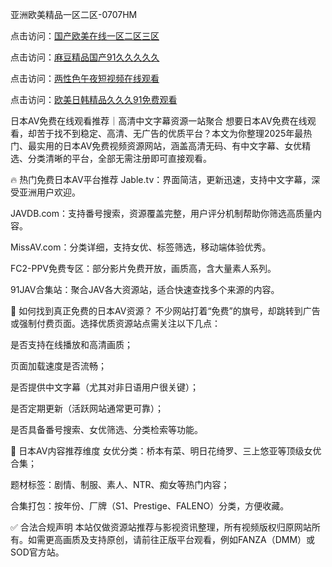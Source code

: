 亚洲欧美精品一区二区-0707HM

点击访问：<a href="https://rtj-3zo.pages.dev/">国产欧美在线一区二区三区</a>

点击访问：<a href="https://bsdf-5f5.pages.dev/">麻豆精品国产91久久久久久</a>

点击访问：<a href="https://cfad.pages.dev/">两性色午夜短视频在线观看</a>

点击访问：<a href="https://bsdf-5f5.pages.dev/">欧美日韩精品久久久91免费观看</a>

日本AV免费在线观看推荐｜高清中文字幕资源一站聚合
想要日本AV免费在线观看，却苦于找不到稳定、高清、无广告的优质平台？本文为你整理2025年最热门、最实用的日本AV免费视频资源网站，涵盖高清无码、有中文字幕、女优精选、分类清晰的平台，全部无需注册即可直接观看。

🔥 热门免费日本AV平台推荐
Jable.tv：界面简洁，更新迅速，支持中文字幕，深受亚洲用户欢迎。

JAVDB.com：支持番号搜索，资源覆盖完整，用户评分机制帮助你筛选高质量内容。

MissAV.com：分类详细，支持女优、标签筛选，移动端体验优秀。

FC2-PPV免费专区：部分影片免费开放，画质高，含大量素人系列。

91JAV合集站：聚合JAV各大资源站，适合快速查找多个来源的内容。

🎯 如何找到真正免费的日本AV资源？
不少网站打着“免费”的旗号，却跳转到广告或强制付费页面。选择优质资源站点需关注以下几点：

是否支持在线播放和高清画质；

页面加载速度是否流畅；

是否提供中文字幕（尤其对非日语用户很关键）；

是否定期更新（活跃网站通常更可靠）；

是否具备番号搜索、女优筛选、分类检索等功能。

🧠 日本AV内容推荐维度
女优分类：桥本有菜、明日花绮罗、三上悠亚等顶级女优合集；

题材标签：剧情、制服、素人、NTR、痴女等热门内容；

合集打包：按年份、厂牌（S1、Prestige、FALENO）分类，方便收藏。

✅ 合法合规声明
本站仅做资源站推荐与影视资讯整理，所有视频版权归原网站所有。如需更高画质及支持原创，请前往正版平台观看，例如FANZA（DMM）或SOD官方站。



<span style="display:none;">[Canonical link](https://github.com/inn234/54355 ）</span>
